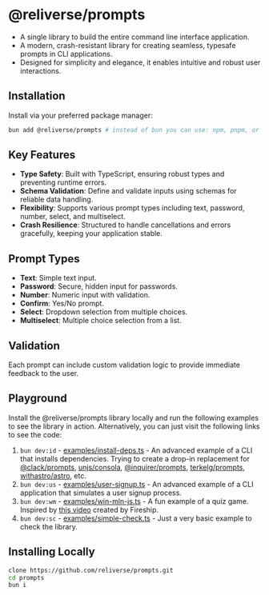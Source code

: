 # @reliverse/prompts

- A single library to build the entire command line interface application.
- A modern, crash-resistant library for creating seamless, typesafe prompts in CLI applications.
- Designed for simplicity and elegance, it enables intuitive and robust user interactions.

## Installation

Install via your preferred package manager:

```sh
bun add @reliverse/prompts # instead of bun you can use: npm, pnpm, or yarn (deno support is coming soon)
```

## Key Features

- **Type Safety**: Built with TypeScript, ensuring robust types and preventing runtime errors.
- **Schema Validation**: Define and validate inputs using schemas for reliable data handling.
- **Flexibility**: Supports various prompt types including text, password, number, select, and multiselect.
- **Crash Resilience**: Structured to handle cancellations and errors gracefully, keeping your application stable.

## Prompt Types

- **Text**: Simple text input.
- **Password**: Secure, hidden input for passwords.
- **Number**: Numeric input with validation.
- **Confirm**: Yes/No prompt.
- **Select**: Dropdown selection from multiple choices.
- **Multiselect**: Multiple choice selection from a list.
  
## Validation

Each prompt can include custom validation logic to provide immediate feedback to the user.

## Playground

Install the @reliverse/prompts library locally and run the following examples to see the library in action. Alternatively, you can just visit the following links to see the code:

1. `bun dev:id` - [examples/install-deps.ts](https://github.com/reliverse/prompts/blob/main/examples/install-deps.ts) - An advanced example of a CLI that installs dependencies. Trying to create a drop-in replacement for [@clack/prompts](https://github.com/bombshell-dev/clack/tree/main/packages/prompts#readme), [unjs/consola](https://github.com/unjs/consola#readme), [@inquirer/prompts](https://github.com/SBoudrias/Inquirer.js#readme), [terkelg/prompts](https://github.com/terkelg/prompts#readme), [withastro/astro](https://github.com/withastro/astro/tree/main/packages/create-astro), etc.
2. `bun dev:us` - [examples/user-signup.ts](https://github.com/reliverse/prompts/blob/main/examples/user-signup.ts) - An advanced example of a CLI application that simulates a user signup process.
3. `bun dev:wm` - [examples/win-mln-js.ts](https://github.com/reliverse/prompts/blob/main/examples/win-mln-js.ts) - A fun example of a quiz game. Inspired by [this video](https://youtube.com/watch?v=_oHByo8tiEY) created by Fireship.
4. `bun dev:sc` - [examples/simple-check.ts](https://github.com/reliverse/prompts/blob/main/examples/simple-check.ts) - Just a very basic example to check the library.

## Installing Locally

```sh
clone https://github.com/reliverse/prompts.git
cd prompts
bun i
```
